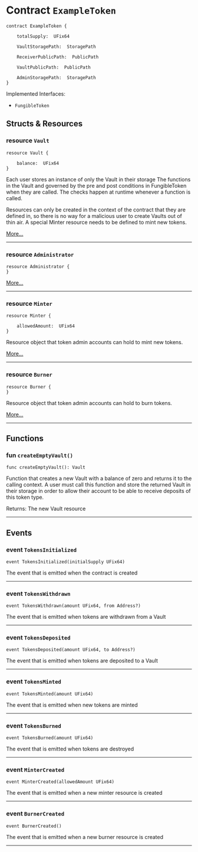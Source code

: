 # Contract `ExampleToken`

```cadence
contract ExampleToken {

    totalSupply:  UFix64

    VaultStoragePath:  StoragePath

    ReceiverPublicPath:  PublicPath

    VaultPublicPath:  PublicPath

    AdminStoragePath:  StoragePath
}
```


Implemented Interfaces:
  - `FungibleToken`

## Structs & Resources

### resource `Vault`

```cadence
resource Vault {

    balance:  UFix64
}
```
Each user stores an instance of only the Vault in their storage
The functions in the Vault and governed by the pre and post conditions
in FungibleToken when they are called.
The checks happen at runtime whenever a function is called.

Resources can only be created in the context of the contract that they
are defined in, so there is no way for a malicious user to create Vaults
out of thin air. A special Minter resource needs to be defined to mint
new tokens.

[More...](./ExampleToken_Vault.md)

---

### resource `Administrator`

```cadence
resource Administrator {
}
```

[More...](./ExampleToken_Administrator.md)

---

### resource `Minter`

```cadence
resource Minter {

    allowedAmount:  UFix64
}
```
Resource object that token admin accounts can hold to mint new tokens.

[More...](./ExampleToken_Minter.md)

---

### resource `Burner`

```cadence
resource Burner {
}
```
Resource object that token admin accounts can hold to burn tokens.

[More...](./ExampleToken_Burner.md)

---
## Functions

### fun `createEmptyVault()`

```cadence
func createEmptyVault(): Vault
```
Function that creates a new Vault with a balance of zero
and returns it to the calling context. A user must call this function
and store the returned Vault in their storage in order to allow their
account to be able to receive deposits of this token type.

Returns: The new Vault resource

---
## Events

### event `TokensInitialized`

```cadence
event TokensInitialized(initialSupply UFix64)
```
The event that is emitted when the contract is created

---

### event `TokensWithdrawn`

```cadence
event TokensWithdrawn(amount UFix64, from Address?)
```
The event that is emitted when tokens are withdrawn from a Vault

---

### event `TokensDeposited`

```cadence
event TokensDeposited(amount UFix64, to Address?)
```
The event that is emitted when tokens are deposited to a Vault

---

### event `TokensMinted`

```cadence
event TokensMinted(amount UFix64)
```
The event that is emitted when new tokens are minted

---

### event `TokensBurned`

```cadence
event TokensBurned(amount UFix64)
```
The event that is emitted when tokens are destroyed

---

### event `MinterCreated`

```cadence
event MinterCreated(allowedAmount UFix64)
```
The event that is emitted when a new minter resource is created

---

### event `BurnerCreated`

```cadence
event BurnerCreated()
```
The event that is emitted when a new burner resource is created

---
